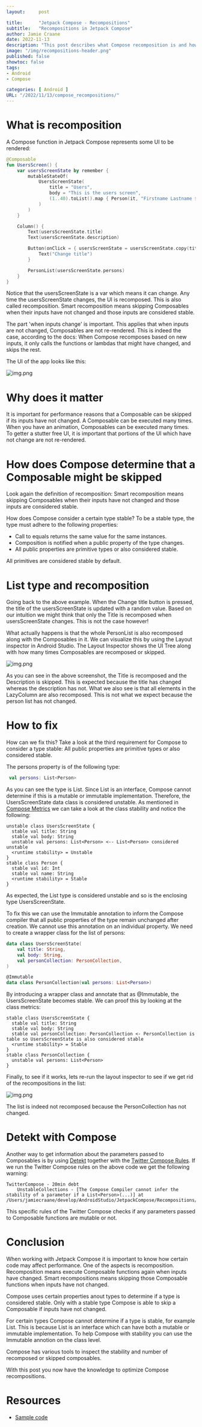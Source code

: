 ```yaml
---
layout:     post

title:      "Jetpack Compose - Recompositions"
subtitle:   "Recompositions in Jetpack Compose"
author: Jamie Craane
date: 2022-11-13
description: "This post describes what Compose recomposition is and how to optimize your Compose code to minimize recompositions."
image: "/img/recompositions-header.png"
published: false
showtoc: false
tags:
- Android
- Compose

categories: [ Android ]
URL: "/2022/11/13/compose_recompositions/"
---
```


# What is recomposition

A Compose function in Jetpack Compose represents some UI to be rendered:

```kotlin
@Composable
fun UsersScreen() {
    var usersScreenState by remember {
        mutableStateOf(
            UsersScreenState(
                title = "Users",
                body = "This is the users screen",
                (1..40).toList().map { Person(it, "Firstname Lastname $it") },
            )
        )
    }

    Column() {
        Text(usersScreenState.title)
        Text(usersScreenState.description)

        Button(onClick = { usersScreenState = usersScreenState.copy(title = Random.nextInt().toString()) }) {
            Text("Change title")
        }

        PersonList(usersScreenState.persons)
    }
}
```

Notice that the usersScreenState is a var which means it can change. Any time the usersScreenState changes, the UI is recomposed. This is 
also called recomposition. Smart recomposition means skipping Composables when their inputs have not changed and those inputs are considered stable.

The part 'when inputs change' is important. This applies that when inputs are not changed, Composables are not re-rendered. This is indeed
the case, according to the docs: When Compose recomposes based on new inputs, it only calls the functions or lambdas that might have changed, and skips the rest.

The UI of the app looks like this:

![img.png](/img/posts/recomposition-app.png)

# Why does it matter

It is important for performance reasons that a Composable can be skipped if its inputs have not changed. A Composable can be executed many
times. When you have an animation, Composables can be executed many times. To getter a stutter free UI, it is important that portions
of the UI which have not change are not re-rendered.

# How does Compose determine that a Composable might be skipped

Look again the definition of recomposition: Smart recomposition means skipping Composables when their inputs have not changed and those inputs are considered stable.

How does Compose consider a certain type stable? To be a stable type, the type must adhere to the following properties:

- Call to equals returns the same value for the same instances.
- Composition is notified when a public property of the type changes.
- All public properties are primitive types or also considered stable.

All primitives are considered stable by default. 

# List type and recomposition

Going back to the above example. When the Change title button is pressed, the title of the usersScreenState is updated with a random value. 
Based on our intuition we might think that only the Title is recomposed when usersScreenState changes. This is not the case however!

What actually happens is that the whole PersonList is also recomposed along with the Composables in it. We can visualize this by
using the Layout inspector in Android Studio. The Layout Inspector shows the UI Tree along with how many times Composables are recomposed or skipped.

![img.png](/img/posts/recomposition-layout-inspector.png)

As you can see in the above screenshot, the Title is recomposed and the Description is skipped. This is expected because the title has changed
whereas the description has not. What we also see is that all elements in the LazyColumn are also recomposed. This is not what we expect because
the person list has not changed.

# How to fix

How can we fix this? Take a look at the third requirement for Compose to consider a type stable: All public properties are primitive types or also considered stable.

The persons property is of the following type:

```kotlin
 val persons: List<Person>
```

As you can see the type is List<Person>. Since List is an interface, Compose cannot determine if this is a mutable or immutable implementation. 
Therefore, the UsersScreenState data class is considered unstable. As mentioned in [Compose Metrics](https://chris.banes.dev/posts/composable-metrics/) we can take a look at the class stability and notice the following:

```plain
unstable class UsersScreenState {
  stable val title: String
  stable val body: String
  unstable val persons: List<Person> <-- List<Person> considered unstable
  <runtime stability> = Unstable
}
stable class Person {
  stable val id: Int
  stable val name: String
  <runtime stability> = Stable
}
```

As expected, the List<Person> type is considered unstable and so is the enclosing type UsersScreenState. 

To fix this we can use the Immutable annotation to inform the Compose compiler that all public properties of the type remain unchanged after creation. 
We cannot use this annotation on an individual property. We need to create a wrapper class for the list of persons:

```kotlin
data class UsersScreenState(
    val title: String,
    val body: String,
    val personCollection: PersonCollection,
)

@Immutable
data class PersonCollection(val persons: List<Person>)
```

By introducing a wrapper class and annotate that as @Immutable, the UsersScreenState becomes stable. We can proof this by looking at the class
metrics:

```plain
stable class UsersScreenState {
  stable val title: String
  stable val body: String
  stable val personCollection: PersonCollection <- PersonCollection is table so UsersScreenState is also considered stable
  <runtime stability> = Stable
}
stable class PersonCollection {
  unstable val persons: List<Person>
}
```

Finally, to see if it works, lets re-run the layout inspector to see if we get rid of the recompositions in the list:

![img.png](/img/posts/recomposition-layout-inspector-good.png)

The list is indeed not recomposed because the PersonCollection has not changed.

# Detekt with Compose

Another way to get information about the parameters passed to Composables is by using [Detekt](https://github.com/detekt/detekt) together with the [Twitter Compose Rules](https://twitter.github.io/compose-rules/). If we run the Twitter Compose rules on the above code we get the following warning:

```plain
TwitterCompose - 20min debt
	UnstableCollections - [The Compose Compiler cannot infer the stability of a parameter if a List<Person>(...)] at /Users/jamiecraane/develop/AndroidStudio/JetpackCompose/Recompositions/app/src/main/java/dev/jamiecraane/recompositions/RecompositionScreenDemo.kt:48:33
```

This specific rules of the Twitter Compose checks if any parameters passed to Composable functions are mutable or not.

# Conclusion

When working with Jetpack Compose it is important to know how certain code may affect performance. One of the aspects is recomposition. 
Recomposition means execute Composable functions again when inputs have changed. Smart recompositions means skipping those Composable
functions when inputs have not changed.

Compose uses certain properties anout types to determine if a type is considered stable. Only with a stable type Compose is able to 
skip a Composable if inputs have not changed.

For certain types Compose cannot determine if a type is stable, for example List. This is because List is an interface which can have
both a mutable or immutable implementation. To help Compose with stability you can use the Immutable annotion on the class level.

Compose has various tools to inspect the stability and number of recomposed or skipped composables.

With this post you now have the knowledge to optimize Compose recompositions.

# Resources
- [Sample code](https://github.com/jcraane/ComposeRecompositions)

